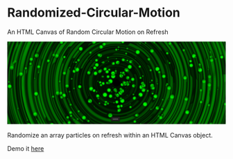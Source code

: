 # Randomized-Circular-Motion

An HTML Canvas of Random Circular Motion on Refresh

![screen-cap](https://raw.githubusercontent.com/scottonanski/randomized-circular-motion/main/images/screen-cap.png)

Randomize an array particles on refresh within an HTML Canvas object. 

Demo it [here](https://scottonanski.github.io/randomized-circular-motion/)
